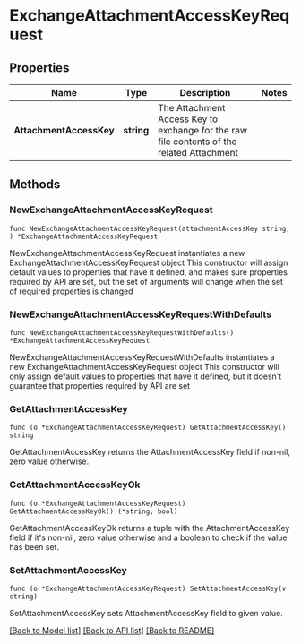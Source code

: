 # ExchangeAttachmentAccessKeyRequest

## Properties

Name | Type | Description | Notes
------------ | ------------- | ------------- | -------------
**AttachmentAccessKey** | **string** | The Attachment Access Key to exchange for the raw file contents of the related Attachment | 

## Methods

### NewExchangeAttachmentAccessKeyRequest

`func NewExchangeAttachmentAccessKeyRequest(attachmentAccessKey string, ) *ExchangeAttachmentAccessKeyRequest`

NewExchangeAttachmentAccessKeyRequest instantiates a new ExchangeAttachmentAccessKeyRequest object
This constructor will assign default values to properties that have it defined,
and makes sure properties required by API are set, but the set of arguments
will change when the set of required properties is changed

### NewExchangeAttachmentAccessKeyRequestWithDefaults

`func NewExchangeAttachmentAccessKeyRequestWithDefaults() *ExchangeAttachmentAccessKeyRequest`

NewExchangeAttachmentAccessKeyRequestWithDefaults instantiates a new ExchangeAttachmentAccessKeyRequest object
This constructor will only assign default values to properties that have it defined,
but it doesn't guarantee that properties required by API are set

### GetAttachmentAccessKey

`func (o *ExchangeAttachmentAccessKeyRequest) GetAttachmentAccessKey() string`

GetAttachmentAccessKey returns the AttachmentAccessKey field if non-nil, zero value otherwise.

### GetAttachmentAccessKeyOk

`func (o *ExchangeAttachmentAccessKeyRequest) GetAttachmentAccessKeyOk() (*string, bool)`

GetAttachmentAccessKeyOk returns a tuple with the AttachmentAccessKey field if it's non-nil, zero value otherwise
and a boolean to check if the value has been set.

### SetAttachmentAccessKey

`func (o *ExchangeAttachmentAccessKeyRequest) SetAttachmentAccessKey(v string)`

SetAttachmentAccessKey sets AttachmentAccessKey field to given value.



[[Back to Model list]](../README.md#documentation-for-models) [[Back to API list]](../README.md#documentation-for-api-endpoints) [[Back to README]](../README.md)


